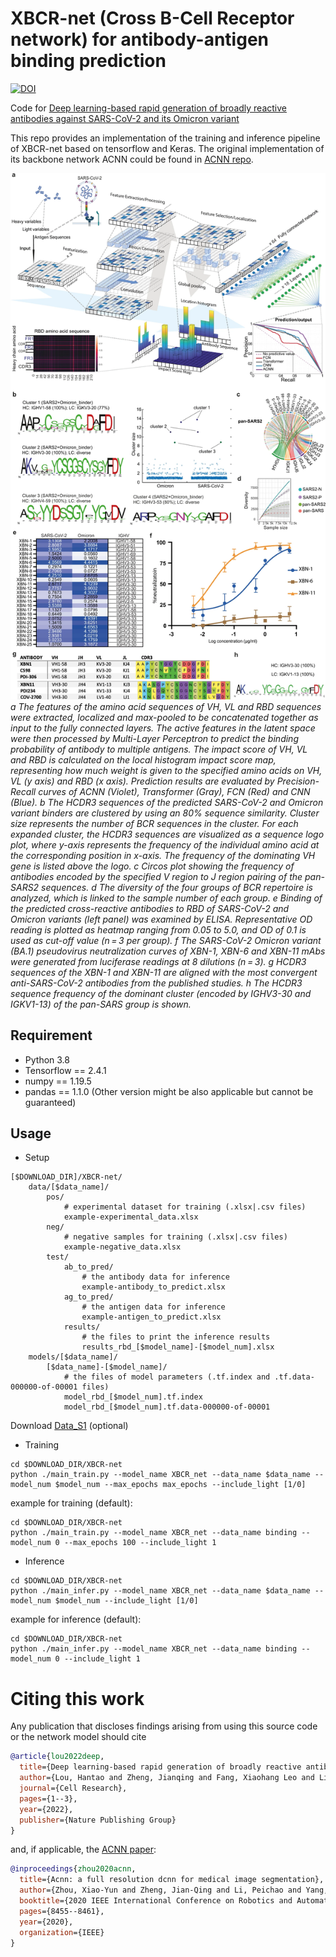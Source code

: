 # XBCR-net (Cross B-Cell Receptor network) for antibody-antigen binding prediction

[![DOI](https://img.shields.io/badge/DOI-10.1038%2Fs41422--022--00727--6-blue)](https://www.nature.com/articles/s41422-022-00727-6)

Code for [Deep learning-based rapid generation of broadly reactive antibodies against SARS-CoV-2 and its Omicron variant](https://doi.org/10.1038/s41422-022-00727-6)


This repo provides an implementation of the training and inference pipeline of XBCR-net based on tensorflow and Keras. The original implementation of its backbone network ACNN could be found in [ACNN repo](https://github.com/XiaoYunZhou27/ACNN).



![header](imgs/fig1.jpg)
*a The features of the amino acid sequences of VH, VL and RBD sequences were extracted, localized and max-pooled to be concatenated together as input to the fully connected layers. The active features in the latent space were then processed by Multi-Layer Perceptron to predict the binding probability of antibody to multiple antigens. The impact score of VH, VL and RBD is calculated on the local histogram impact score map, representing how much weight is given to the specified amino acids on VH, VL (y axis) and RBD (x axis). Prediction results are evaluated by Precision-Recall curves of ACNN (Violet), Transformer (Gray), FCN (Red) and CNN (Blue). b The HCDR3 sequences of the predicted SARS-CoV-2 and Omicron variant binders are clustered by using an 80% sequence similarity. Cluster size represents the number of BCR sequences in the cluster. For each expanded cluster, the HCDR3 sequences are visualized as a sequence logo plot, where y-axis represents the frequency of the individual amino acid at the corresponding position in x-axis. The frequency of the dominating VH gene is listed above the logo. c Circos plot showing the frequency of antibodies encoded by the specified V region to J region pairing of the pan-SARS2 sequences. d The diversity of the four groups of BCR repertoire is analyzed, which is linked to the sample number of each group. e Binding of the predicted cross-reactive antibodies to RBD of SARS-CoV-2 and Omicron variants (left panel) was examined by ELISA. Representative OD reading is plotted as heatmap ranging from 0.05 to 5.0, and OD of 0.1 is used as cut-off value (n = 3 per group). f The SARS-CoV-2 Omicron variant (BA.1) pseudovirus neutralization curves of XBN-1, XBN-6 and XBN-11 mAbs were generated from luciferase readings at 8 dilutions (n = 3). g HCDR3 sequences of the XBN-1 and XBN-11 are aligned with the most convergent anti-SARS-CoV-2 antibodies from the published studies. h The HCDR3 sequence frequency of the dominant cluster (encoded by IGHV3-30 and IGKV1-13) of the pan-SARS group is shown.*

## Requirement
* Python 3.8
* Tensorflow == 2.4.1
* numpy == 1.19.5
* pandas == 1.1.0
(Other version might be also applicable but cannot be guaranteed)

## Usage

* Setup
```
[$DOWNLOAD_DIR]/XBCR-net/           
    data/[$data_name]/
        pos/
            # experimental dataset for training (.xlsx|.csv files)
            example-experimental_data.xlsx
        neg/
            # negative samples for training (.xlsx|.csv files)
            example-negative_data.xlsx
        test/
            ab_to_pred/
                # the antibody data for inference
                example-antibody_to_predict.xlsx 
            ag_to_pred/
                # the antigen data for inference
                example-antigen_to_predict.xlsx 
            results/
                # the files to print the inference results
                results_rbd_[$model_name]-[$model_num].xlsx 
    models/[$data_name]/
        [$data_name]-[$model_name]/
            # the files of model parameters (.tf.index and .tf.data-000000-of-00001 files)
            model_rbd_[$model_num].tf.index
            model_rbd_[$model_num].tf.data-000000-of-00001
```
Download [Data_S1](https://static-content.springer.com/esm/art%3A10.1038%2Fs41422-022-00727-6/MediaObjects/41422_2022_727_MOESM2_ESM.xlsx) (optional)

* Training
```
cd $DOWNLOAD_DIR/XBCR-net
python ./main_train.py --model_name XBCR_net --data_name $data_name --model_num $model_num --max_epochs max_epochs --include_light [1/0]
```
example for training (default):
```
cd $DOWNLOAD_DIR/XBCR-net
python ./main_train.py --model_name XBCR_net --data_name binding --model_num 0 --max_epochs 100 --include_light 1
```


* Inference
```
cd $DOWNLOAD_DIR/XBCR-net
python ./main_infer.py --model_name XBCR_net --data_name $data_name --model_num $model_num --include_light [1/0]
```
example for inference (default):
```
cd $DOWNLOAD_DIR/XBCR-net
python ./main_infer.py --model_name XBCR_net --data_name binding --model_num 0 --include_light 1
```


# Citing this work

Any publication that discloses findings arising from using this source code or the network model should cite
```bibtex
@article{lou2022deep,
  title={Deep learning-based rapid generation of broadly reactive antibodies against SARS-CoV-2 and its Omicron variant},
  author={Lou, Hantao and Zheng, Jianqing and Fang, Xiaohang Leo and Liang, Zhu and Zhang, Meihan and Chen, Yu and Wang, Chunmei and Cao, Xuetao},
  journal={Cell Research},
  pages={1--3},
  year={2022},
  publisher={Nature Publishing Group}
}
```
and, if applicable, the [ACNN paper](https://ieeexplore.ieee.org/abstract/document/9197328):
```bibtex
@inproceedings{zhou2020acnn,
  title={Acnn: a full resolution dcnn for medical image segmentation},
  author={Zhou, Xiao-Yun and Zheng, Jian-Qing and Li, Peichao and Yang, Guang-Zhong},
  booktitle={2020 IEEE International Conference on Robotics and Automation (ICRA)},
  pages={8455--8461},
  year={2020},
  organization={IEEE}
}
```

